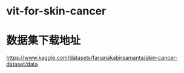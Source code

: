 # vit-for-skin-cancer
# 数据集下载地址
https://www.kaggle.com/datasets/farjanakabirsamanta/skin-cancer-dataset/data
